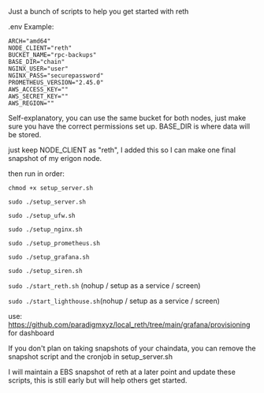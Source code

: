 Just a bunch of scripts to help you get started with reth

.env Example:
```
ARCH="amd64"
NODE_CLIENT="reth"
BUCKET_NAME="rpc-backups"
BASE_DIR="chain"
NGINX_USER="user"
NGINX_PASS="securepassword"
PROMETHEUS_VERSION="2.45.0"
AWS_ACCESS_KEY=""
AWS_SECRET_KEY=""
AWS_REGION=""
```

Self-explanatory, you can use the same bucket for both nodes, just make sure you have the correct permissions set up. BASE_DIR is where data will be stored. 

just keep NODE_CLIENT as "reth", I added this so I can make one final snapshot of my erigon node.

then run in order:


`chmod +x setup_server.sh`

`sudo ./setup_server.sh`

`sudo ./setup_ufw.sh`

`sudo ./setup_nginx.sh`

`sudo ./setup_prometheus.sh`

`sudo ./setup_grafana.sh`

`sudo ./setup_siren.sh`

`sudo ./start_reth.sh` (nohup / setup as a service / screen)

`sudo ./start_lighthouse.sh`(nohup / setup as a service / screen)

use: https://github.com/paradigmxyz/local_reth/tree/main/grafana/provisioning for dashboard

If you don't plan on taking snapshots of your chaindata, you can remove the snapshot script and the cronjob in setup_server.sh

I will maintain a EBS snapshot of reth at a later point and update these scripts, this is still early but will help others get started.
